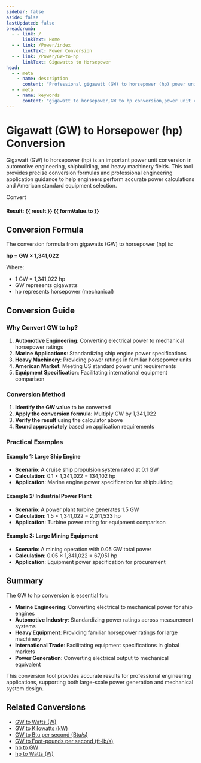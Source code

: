 ```yaml
---
sidebar: false
aside: false
lastUpdated: false
breadcrumb:
  - - link: /
      linkText: Home
  - - link: /Power/index
      linkText: Power Conversion
  - - link: /Power/GW-to-hp
      linkText: Gigawatts to Horsepower
head:
  - - meta
    - name: description
      content: "Professional gigawatt (GW) to horsepower (hp) power unit conversion tool. Provides precise conversion formulas, automotive engineering application examples, and detailed technical explanations, suitable for large ships, heavy machinery, and American standard equipment power calculations."
  - - meta
    - name: keywords
      content: "gigawatt to horsepower,GW to hp conversion,power unit conversion,automotive engineering calculation,marine engine power,heavy machinery equipment,American power units,industrial equipment selection,mechanical engineering conversion,power conversion tool,ギガワット,馬力,パワー変換"
---
```

# Gigawatt (GW) to Horsepower (hp) Conversion

Gigawatt (GW) to horsepower (hp) is an important power unit conversion in automotive engineering, shipbuilding, and heavy machinery fields. This tool provides precise conversion formulas and professional engineering application guidance to help engineers perform accurate power calculations and American standard equipment selection.

<script setup>
const seoKey = [
  'gigawatt to horsepower', 'GW to hp conversion', 'power unit conversion', 'automotive engineering calculation',
  'marine engine power', 'heavy machinery equipment', 'American power units', 'industrial equipment selection',
  'mechanical engineering conversion', 'power conversion tool', 'ギガワット', '馬力', 'パワー変換'
]
import { onMounted,reactive,inject ,ref  } from 'vue'
import { NButton,NForm ,NFormItem,NInput,NInputNumber,NSelect,NCard,useMessage ,NGrid ,NGi } from 'naive-ui'
import { defineClientComponent } from 'vitepress'
import { Power } from '../files';
const convert = inject('convert')
const options =  [
  { "label": "Gigawatt (GW)","value": "GW" },
  { "label": "Horsepower (hp)","value": "hp" }
];
const formRef = ref(null);
const rules = {
  number:{
    required: true,
    type: 'number',
    trigger: "blur",
    message: 'Please enter a number'
  },
  to:{
    required: true,
    trigger: "select",
    message: 'Please select conversion unit'
  }
};
const formValue = reactive({
  number: 1,
  from: 'GW',
  to: 'hp'
});
const message = useMessage();
const result = ref(0);
const handleValidateClick = (e) => {
  e.preventDefault()
  formRef.value?.validate((errors) => {
    if (!errors) {
      result.value = convert(formValue.number, formValue.from, formValue.to);
    } else {
      message.error('Please check your input')
    }
  })
}
onMounted(() => {
  result.value = convert(formValue.number, formValue.from, formValue.to);
})
</script>

<NCard title="GW to hp Converter">
  <NForm ref="formRef" :model="formValue" :rules="rules">
    <NGrid :cols="24" :x-gap="12">
      <NGi :span="8">
        <NFormItem label="Value" path="number">
          <NInputNumber v-model:value="formValue.number" @update:value="result = convert(formValue.number, formValue.from, formValue.to)" placeholder="Enter value" />
        </NFormItem>
      </NGi>
      <NGi :span="8">
        <NFormItem label="From" path="from">
          <NSelect v-model:value="formValue.from" @update:value="result = convert(formValue.number, formValue.from, formValue.to)" :options="options" />
        </NFormItem>
      </NGi>
      <NGi :span="8">
        <NFormItem label="To" path="to">
          <NSelect v-model:value="formValue.to" @update:value="result = convert(formValue.number, formValue.from, formValue.to)" :options="options" />
        </NFormItem>
      </NGi>
    </NGrid>
    <NFormItem>
      <NButton type="primary" @click="handleValidateClick">
        Convert
      </NButton>
    </NFormItem>
  </NForm>
  <div style="margin-top: 20px;">
    <strong>Result: {{ result }} {{ formValue.to }}</strong>
  </div>
</NCard>

## Conversion Formula

The conversion formula from gigawatts (GW) to horsepower (hp) is:

**hp = GW × 1,341,022**

Where:
- 1 GW = 1,341,022 hp
- GW represents gigawatts
- hp represents horsepower (mechanical)

## Conversion Guide

### Why Convert GW to hp?

1. **Automotive Engineering**: Converting electrical power to mechanical horsepower ratings
2. **Marine Applications**: Standardizing ship engine power specifications
3. **Heavy Machinery**: Providing power ratings in familiar horsepower units
4. **American Market**: Meeting US standard power unit requirements
5. **Equipment Specification**: Facilitating international equipment comparison

### Conversion Method

1. **Identify the GW value** to be converted
2. **Apply the conversion formula**: Multiply GW by 1,341,022
3. **Verify the result** using the calculator above
4. **Round appropriately** based on application requirements

### Practical Examples

#### Example 1: Large Ship Engine
- **Scenario**: A cruise ship propulsion system rated at 0.1 GW
- **Calculation**: 0.1 × 1,341,022 = 134,102 hp
- **Application**: Marine engine power specification for shipbuilding

#### Example 2: Industrial Power Plant
- **Scenario**: A power plant turbine generates 1.5 GW
- **Calculation**: 1.5 × 1,341,022 = 2,011,533 hp
- **Application**: Turbine power rating for equipment comparison

#### Example 3: Large Mining Equipment
- **Scenario**: A mining operation with 0.05 GW total power
- **Calculation**: 0.05 × 1,341,022 = 67,051 hp
- **Application**: Equipment power specification for procurement

## Summary

The GW to hp conversion is essential for:
- **Marine Engineering**: Converting electrical to mechanical power for ship engines
- **Automotive Industry**: Standardizing power ratings across measurement systems
- **Heavy Equipment**: Providing familiar horsepower ratings for large machinery
- **International Trade**: Facilitating equipment specifications in global markets
- **Power Generation**: Converting electrical output to mechanical equivalent

This conversion tool provides accurate results for professional engineering applications, supporting both large-scale power generation and mechanical system design.

## Related Conversions

- [GW to Watts (W)](/Power/GW-to-W)
- [GW to Kilowatts (kW)](/Power/GW-to-kW)
- [GW to Btu per second (Btu/s)](/Power/GW-to-Btu_s)
- [GW to Foot-pounds per second (ft-lb/s)](/Power/GW-to-ft-lb_s)
- [hp to GW](/Power/hp-to-GW)
- [hp to Watts (W)](/Power/hp-to-W)